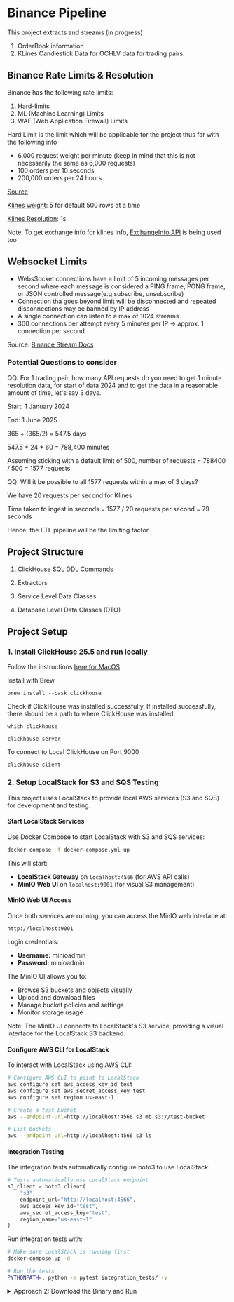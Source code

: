 # Binance Pipeline

This project extracts and streams (in progress)

1. OrderBook information
2. KLines Candlestick Data for OCHLV data for trading pairs.

## Binance Rate Limits & Resolution

Binance has the following rate limits:
1. Hard-limits
2. ML (Machine Learning) Limits
3. WAF (Web Application Firewall) Limits

Hard Limit is the limit which will be applicable for the project thus far with the following info
- 6,000 request weight per minute (keep in mind that this is not necessarily the same as 6,000 requests)
- 100 orders per 10 seconds
- 200,000 orders per 24 hours

[Source](https://www.binance.com/en/support/faq/detail/360004492232)

[Klines weight](https://developers.binance.com/docs/derivatives/usds-margined-futures/market-data/rest-api/Kline-Candlestick-Data): 5 for default 500 rows at a time 

[Klines Resolution](https://developers.binance.com/docs/binance-spot-api-docs/rest-api/market-data-endpoints#klinecandlestick-data): 1s

Note: To get exchange info for klines info, [ExchangeInfo API](https://developers.binance.com/docs/derivatives/option/market-data/Exchange-Information#api-description) is being used too

## Websocket Limits
- WebsSocket connections have a limit of 5 incoming messages per second where each message is considered a PING frame, PONG frame, or JSON controlled message(e.g subscribe, unsubscribe)
- Connection tha goes beyond limit will be disconnected and repeated disconnections may be banned by IP address
- A single connection can listen to a max of 1024 streams
- 300 connections per attempt every 5 minutes per IP -> approx. 1 connection per second

Source: [Binance Stream Docs](https://developers.binance.com/docs/binance-spot-api-docs/web-socket-streams)

### Potential Questions to consider

QQ: For 1 trading pair, how many API requests do you need to get 1 minute resolution data, for start of data 2024 and to get the data in a reasonable amount of time, let's say 3 days.

Start: 1 January 2024

End: 1 June 2025

365 + (365/2) = 547.5 days

547.5 * 24 * 60 = 788,400 minutes

Assuming sticking with a default limit of 500, number of requests = 788400 / 500 = 1577 requests.

QQ: Will it be possible to all 1577 requests within a max of 3 days?

We have 20 requests per second for Klines

Time taken to ingest in seconds = 1577 / 20 requests per second = 79 seconds

Hence, the ETL pipeline will be the limiting factor.


## Project Structure

1. ClickHouse SQL DDL Commands

2. Extractors
3. Service Level Data Classes
4. Database Level Data Classes (DTO)

## Project Setup

### 1. Install ClickHouse 25.5 and run locally

Follow the instructions [here for MacOS](https://clickhouse.com/docs/install)

Install with Brew

```commandline
brew install --cask clickhouse
```

Check if ClickHouse was installed successfully. If installed successfully, there should be a path to where ClickHouse was installed.

```commandline
which clickhouse
```

```commandline
clickhouse server
```

To connect to Local ClickHouse on Port 9000

```commandline
clickhouse client
```

### 2. Setup LocalStack for S3 and SQS Testing

This project uses LocalStack to provide local AWS services (S3 and SQS) for development and testing.

#### Start LocalStack Services

Use Docker Compose to start LocalStack with S3 and SQS services:

```bash
docker-compose -f docker-compose.yml up
```

This will start:
- **LocalStack Gateway** on `localhost:4566` (for AWS API calls)
- **MinIO Web UI** on `localhost:9001` (for visual S3 management)

#### MinIO Web UI Access

Once both services are running, you can access the MinIO web interface at:
```
http://localhost:9001
```

Login credentials:
- **Username:** minioadmin
- **Password:** minioadmin

The MinIO UI allows you to:
- Browse S3 buckets and objects visually
- Upload and download files
- Manage bucket policies and settings
- Monitor storage usage

Note: The MinIO UI connects to LocalStack's S3 service, providing a visual interface for the LocalStack S3 backend.

#### Configure AWS CLI for LocalStack

To interact with LocalStack using AWS CLI:

```bash
# Configure AWS CLI to point to LocalStack
aws configure set aws_access_key_id test
aws configure set aws_secret_access_key test
aws configure set region us-east-1

# Create a test bucket
aws --endpoint-url=http://localhost:4566 s3 mb s3://test-bucket

# List buckets
aws --endpoint-url=http://localhost:4566 s3 ls
```

#### Integration Testing

The integration tests automatically configure boto3 to use LocalStack:

```python
# Tests automatically use LocalStack endpoint
s3_client = boto3.client(
    "s3",
    endpoint_url="http://localhost:4566",
    aws_access_key_id="test",
    aws_secret_access_key="test",
    region_name="us-east-1"
)
```

Run integration tests with:
```bash
# Make sure LocalStack is running first
docker-compose up -d

# Run the tests
PYTHONPATH=. python -m pytest integration_tests/ -v
```

<details>

<summary>Approach 2: Download the Binary and Run</summary>

Linux: Download [`clickhouse-common-static-25.5.3.75-amd64.tgz`](https://github.com/ClickHouse/ClickHouse/releases/download/v25.5.3.75-stable/clickhouse-common-static-25.5.3.75-amd64.tgz) from ClickHouse Github

Extract the zip to get both the client and server source code

```commandline
tar -xzf clickhouse-common-static-25.5.3.75-amd64
cd clickhouse-common-static-25.5.3.75-amd64
```

Spin up ClickHouse on (HTTP) Port 8123 and (Native SQL Protocol) Port 9000

```commandline
./bin/usr/clickhouse server
```     